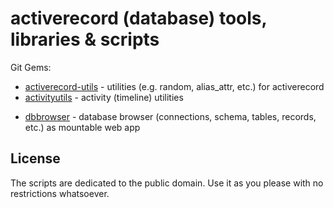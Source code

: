 # activerecord (database) tools, libraries & scripts

Git Gems:

- [activerecord-utils](activerecord-utils) - utilities (e.g. random, alias_attr, etc.) for activerecord
- [activityutils](activityutils) - activity (timeline) utilities

<!-- break -->

- [dbbrowser](dbbrowser) - database browser (connections, schema, tables, records, etc.) as mountable web app



## License

The scripts are dedicated to the public domain.
Use it as you please with no restrictions whatsoever.
